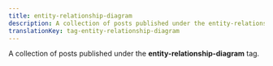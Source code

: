 ```yaml
---
title: entity-relationship-diagram
description: A collection of posts published under the entity-relationship-diagram tag.
translationKey: tag-entity-relationship-diagram
---
```

A collection of posts published under the **entity-relationship-diagram** tag.
